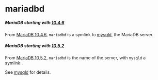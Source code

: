 # mariadbd

##### MariaDB starting with [10.4.6](/kb/en/mariadb-1046-release-notes/)

From [MariaDB 10.4.6](/kb/en/mariadb-1046-release-notes/), `mariadbd` is a symlink to [mysqld](/mariadb-administration/getting-installing-and-upgrading-mariadb/starting-and-stopping-mariadb/mysqld-options/), the MariaDB server.

##### MariaDB starting with [10.5.2](/kb/en/mariadb-1052-release-notes/)

From [MariaDB 10.5.2](/kb/en/mariadb-1052-release-notes/), `mariadbd` is the name of the server, with `mysqld` a symlink .

See [mysqld](/mariadb-administration/getting-installing-and-upgrading-mariadb/starting-and-stopping-mariadb/mysqld-options/) for details.